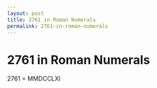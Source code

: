 ```yaml
---
layout: post
title: 2761 in Roman Numerals
permalink: 2761-in-roman-numerals
---
```


# 2761 in Roman Numerals

2761 = MMDCCLXI
